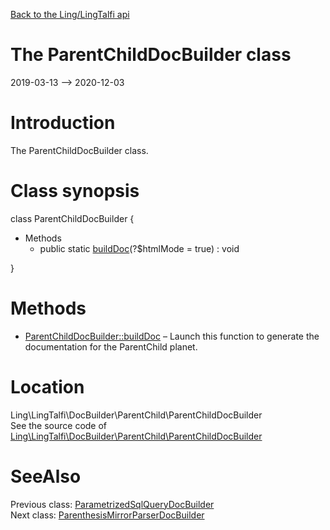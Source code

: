 [Back to the Ling/LingTalfi api](https://github.com/lingtalfi/LingTalfi/blob/master/doc/api/Ling/LingTalfi.md)



The ParentChildDocBuilder class
================
2019-03-13 --> 2020-12-03






Introduction
============

The ParentChildDocBuilder class.



Class synopsis
==============


class <span class="pl-k">ParentChildDocBuilder</span>  {

- Methods
    - public static [buildDoc](https://github.com/lingtalfi/LingTalfi/blob/master/doc/api/Ling/LingTalfi/DocBuilder/ParentChild/ParentChildDocBuilder/buildDoc.md)(?$htmlMode = true) : void

}






Methods
==============

- [ParentChildDocBuilder::buildDoc](https://github.com/lingtalfi/LingTalfi/blob/master/doc/api/Ling/LingTalfi/DocBuilder/ParentChild/ParentChildDocBuilder/buildDoc.md) &ndash; Launch this function to generate the documentation for the ParentChild planet.





Location
=============
Ling\LingTalfi\DocBuilder\ParentChild\ParentChildDocBuilder<br>
See the source code of [Ling\LingTalfi\DocBuilder\ParentChild\ParentChildDocBuilder](https://github.com/lingtalfi/LingTalfi/blob/master/DocBuilder/ParentChild/ParentChildDocBuilder.php)



SeeAlso
==============
Previous class: [ParametrizedSqlQueryDocBuilder](https://github.com/lingtalfi/LingTalfi/blob/master/doc/api/Ling/LingTalfi/DocBuilder/ParametrizedSqlQuery/ParametrizedSqlQueryDocBuilder.md)<br>Next class: [ParenthesisMirrorParserDocBuilder](https://github.com/lingtalfi/LingTalfi/blob/master/doc/api/Ling/LingTalfi/DocBuilder/ParenthesisMirrorParser/ParenthesisMirrorParserDocBuilder.md)<br>
